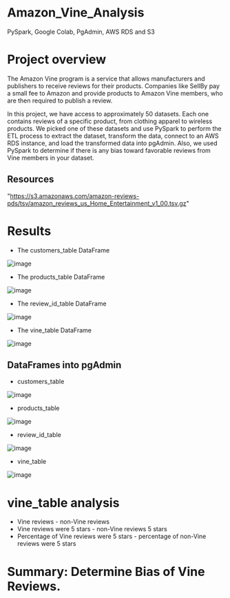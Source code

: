 # Amazon_Vine_Analysis
 PySpark, Google Colab, PgAdmin, AWS RDS and S3

# Project overview
The Amazon Vine program is a service that allows manufacturers and publishers to receive reviews for their products. Companies like SellBy pay a small fee to Amazon and provide products to Amazon Vine members, who are then required to publish a review.

In this project, we have access to approximately 50 datasets. Each one contains reviews of a specific product, from clothing apparel to wireless products. We picked one of these datasets and use PySpark to perform the ETL process to extract the dataset, transform the data, connect to an AWS RDS instance, and load the transformed data into pgAdmin. Also, we used PySpark to determine if there is any bias toward favorable reviews from Vine members in your dataset. 

## Resources
"https://s3.amazonaws.com/amazon-reviews-pds/tsv/amazon_reviews_us_Home_Entertainment_v1_00.tsv.gz"

# Results

- The customers_table DataFrame

![image](https://user-images.githubusercontent.com/92646311/182047272-a19e99ee-d122-4a17-8829-649393e2b9c2.png)

- The products_table DataFrame

![image](https://user-images.githubusercontent.com/92646311/182047353-38760a90-b8a6-4f25-8ae5-5cf6ffa3cc64.png)

- The review_id_table DataFrame

![image](https://user-images.githubusercontent.com/92646311/182047314-5cb1a9cf-9b26-4b00-a0c5-977498ff6387.png)

- The vine_table DataFrame

![image](https://user-images.githubusercontent.com/92646311/182047323-2b6948b0-3937-4ddf-9fed-178ee055241c.png)


## DataFrames into pgAdmin

- customers_table

![image](https://user-images.githubusercontent.com/92646311/182047414-768769d6-3a7d-40b3-99f2-1c749ea86bce.png)

- products_table

![image](https://user-images.githubusercontent.com/92646311/182047427-e688a892-fc65-436b-99d7-bd6a1b87cbee.png)

- review_id_table

![image](https://user-images.githubusercontent.com/92646311/182047438-1025d08a-63a9-427e-99f8-6d438df0e57b.png)

- vine_table

![image](https://user-images.githubusercontent.com/92646311/182047448-6200437e-ba77-4be5-a871-d0789507a4b8.png)

# vine_table analysis

-  Vine reviews                                                   - non-Vine reviews
-  Vine reviews were 5 stars                                      - non-Vine reviews  5 stars
- Percentage of Vine reviews were 5 stars                         - percentage of non-Vine reviews were 5 stars




# Summary: Determine Bias of Vine Reviews.

